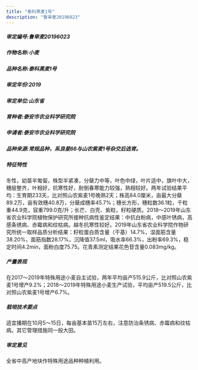 ```yaml
---
title: "泰科黑麦1号"
description: "鲁审麦20196023"
---
```

##### 审定编号:鲁审麦20196023

##### 作物名称:小麦

##### 品种名称:泰科黑麦1号

##### 审定年份:2019

##### 审定单位:山东省

##### 育种者:泰安市农业科学研究院

##### 申请者:泰安市农业科学研究院

##### 品种来源:常规品种，系良星66与山农紫麦1号杂交后选育。

##### 特征特性
冬性，幼苗半匍匐，株型半紧凑，分蘖力中等，叶色中绿，叶片适中，旗叶中大，穗层整齐，叶相好，抗寒性好，耐倒春寒能力较强，熟相较好。两年试验结果平均：生育期233天，比对照山农紫麦1号晚熟2天；株高84.0厘米，亩最大分蘖89.2万，亩有效穗40.8万，分蘖成穗率45.7%；穗长方形，穗粒数36.1粒，千粒重44.9克，容重799.0克/升；长芒、白壳、紫粒，籽粒硬质。2018～2019年山东省农业科学院植物保护研究所接种抗病性鉴定结果：中抗白粉病，中感叶锈病，高感条锈病、赤霉病和纹枯病。越冬抗寒性较好。2019年山东省农业科学院作物研究所统一取样品质分析结果：籽粒蛋白质含量（干基）14.7%，湿面筋含量38.20%，面筋指数28.17%，沉降值37.5ml，吸水率66.3%，出粉率69.3%，稳定时间4.2min，面粉白度75.75。花青素测定结果花色苷含量0.083mg/kg。

##### 产量表现
在2017～2019年特殊用途小麦自主试验，两年平均亩产515.9公斤，比对照山农紫麦1号增产9.2%；2018～2019年特殊用途小麦生产试验，平均亩产519.5公斤，比对照山农紫麦1号增产6.7%。

##### 栽培技术要点
适宜播期在10月5～15日，每亩基本苗15万左右，注意防治条锈病、赤霉病和纹枯病。其它管理措施同一般大田。

##### 审定意见
全省中高产地块作特殊用途品种种植利用。
